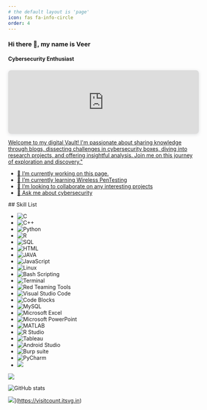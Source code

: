```yaml
---
# the default layout is 'page'
icon: fas fa-info-circle
order: 4
---
```

### Hi there 👋, my name is Veer
#### Cybersecurity Enthusiast
<div style="position: relative; width: 100%; height: 0; padding-top: 33.3333%;
 padding-bottom: 0; box-shadow: 0 2px 8px 0 rgba(63,69,81,0.16); margin-top: 1.6em; margin-bottom: 0.9em; overflow: hidden;
 border-radius: 8px; will-change: transform;">
  <iframe loading="lazy" style="position: absolute; width: 100%; height: 100%; top: 0; left: 0; border: none; padding: 0;margin: 0;"
    src="https:&#x2F;&#x2F;www.canva.com&#x2F;design&#x2F;DAFwwLQfA_k&#x2F;view?embed" allowfullscreen="allowfullscreen" allow="fullscreen">
  </iframe>
</div>
<a href="https:&#x2F;&#x2F;www.canva.com&#x2F;design&#x2F;DAFwwLQfA_k&#x2F;view?utm_content=DAFwwLQfA_k&amp;utm_campaign=designshare&amp;utm_medium=embeds&amp;utm_source=link" target="_blank" rel="noopener">

Welcome to my digital Vault! I'm passionate about sharing knowledge through blogs, dissecting challenges in cybersecurity boxes, diving into research projects, and offering insightful analysis. Join me on this journey of exploration and discovery."


- 🔭 I’m currently working on this page. 
- 🌱 I’m currently learning Wireless PenTesting 
- 👯 I’m looking to collaborate on any interesting projects 
- 💬 Ask me about cybersecurity 
<div class="icon-container">
  <a href="https://github.com/pseudology" class="temp-link">
    <i class="fab fa-github icon"></i>
  </a>
  <a href="https://dev.to/pseudology" class="temp-link">
    <i class="fab fa-dev icon"></i>
  </a>
  <a href="https://www.linkedin.com/in/veer--mehta/" class="temp-link">
    <i class="fab fa-linkedin icon"></i>
  </a>
  <a href="https://twitter.com/Pseudology_" class="temp-link">
    <i class="fab fa-twitter icon"></i>
  </a>
  <a href="https://veerincyber.com" class="temp-link">
    <i class="fa fa-cloud icon"></i>
  </a>
</div>
## Skill List
<ul class="skill-list">
    <!-- Programming languages -->
    <li class="skill-list-item">
        <img src="https://img.shields.io/badge/C-00599C?style=for-the-badge&logo=c&logoColor=white" alt="C">
    </li>
    <li class="skill-list-item">
        <img src="https://img.shields.io/badge/C++-00599C?style=for-the-badge&logo=c%2B%2B&logoColor=white" alt="C++">
    </li>
    <li class="skill-list-item">
        <img src="https://img.shields.io/badge/Python-3776AB?style=for-the-badge&logo=python&logoColor=white" alt="Python">
    </li>
    <li class="skill-list-item">
        <img src="https://img.shields.io/badge/R-276DC3?style=for-the-badge&logo=r&logoColor=white" alt="R">
    </li>
    <li class="skill-list-item">
        <img src="https://img.shields.io/badge/SQL-003B57?style=for-the-badge&logo=sqlite&logoColor=white" alt="SQL">
    </li>
    <li class="skill-list-item">
        <img src="https://img.shields.io/badge/HTML-E34F26?style=for-the-badge&logo=html5&logoColor=white" alt="HTML">
    </li>
    <li class="skill-list-item">
        <img src="https://img.shields.io/badge/JAVA-007396?style=for-the-badge&logo=java&logoColor=white" alt="JAVA">
    </li>
    <li class="skill-list-item">
        <img src="https://img.shields.io/badge/JavaScript-F7DF1E?style=for-the-badge&logo=javascript&logoColor=black" alt="JavaScript">
    </li>
    <li class="skill-list-item">
        <img src="https://img.shields.io/badge/Linux-FCC624?style=for-the-badge&logo=linux&logoColor=black" alt="Linux">
    </li>
    <li class="skill-list-item">
        <img src="https://img.shields.io/badge/Bash%20Scripting-4EAA25?style=for-the-badge&logo=gnu-bash&logoColor=white" alt="Bash Scripting">
    </li>
    <li class="skill-list-item">
        <img src="https://img.shields.io/badge/Terminal-000000?style=for-the-badge&logo=terminal&logoColor=white" alt="Terminal">
    </li>
    <!-- Add more skills here -->
        <!-- Software and Frameworks (Continued) -->
    <li class="skill-list-item">
        <img src="https://img.shields.io/badge/Red%20Teaming%20Tools-8B0000?style=for-the-badge&logo=metasploit&logoColor=white" alt="Red Teaming Tools">
    </li>
    <li class="skill-list-item">
        <img src="https://img.shields.io/badge/Visual%20Studio%20Code-007ACC?style=for-the-badge&logo=visual-studio-code&logoColor=white" alt="Visual Studio Code">
    </li>
    <li class="skill-list-item">
        <img src="https://img.shields.io/badge/Code%20Blocks-000000?style=for-the-badge&logo=codeblocks&logoColor=white" alt="Code Blocks">
    </li>
    <li class="skill-list-item">
        <img src="https://img.shields.io/badge/MySQL-4479A1?style=for-the-badge&logo=mysql&logoColor=white" alt="MySQL">
    </li>
    <li class="skill-list-item">
        <img src="https://img.shields.io/badge/Microsoft%20Excel-217346?style=for-the-badge&logo=microsoft-excel&logoColor=white" alt="Microsoft Excel">
    </li>
    <li class="skill-list-item">
        <img src="https://img.shields.io/badge/Microsoft%20PowerPoint-B7472A?style=for-the-badge&logo=microsoft-powerpoint&logoColor=white" alt="Microsoft PowerPoint">
    </li>
    <li class="skill-list-item">
        <img src="https://img.shields.io/badge/MATLAB-0076A8?style=for-the-badge&logo=mathworks&logoColor=white" alt="MATLAB">
    </li>
    <li class="skill-list-item">
        <img src="https://img.shields.io/badge/R%20Studio-75AADB?style=for-the-badge&logo=rstudio&logoColor=white" alt="R Studio">
    </li>
    <li class="skill-list-item">
        <img src="https://img.shields.io/badge/Tableau-E97627?style=for-the-badge&logo=tableau&logoColor=white" alt="Tableau">
    </li>
    <li class="skill-list-item">
        <img src="https://img.shields.io/badge/Android%20Studio-3DDC84?style=for-the-badge&logo=android-studio&logoColor=white" alt="Android Studio">
    </li>
    <li class="skill-list-item">
        <img src="https://img.shields.io/badge/Burp%20Suite-FF6347?style=for-the-badge&logo=burp-suite&logoColor=white" alt="Burp suite">
    </li>
    <li class="skill-list-item">
        <img src="https://img.shields.io/badge/PyCharm-000000?style=for-the-badge&logo=pycharm&logoColor=white" alt="PyCharm">
    </li>
    <li class="skill-list-item">
    <img src="https://img.shields.io/badge/Vulnerability%20Assessment-FF5733?style=for-the-badge&logo=data:image/png;base64,iVBORw0KGgoAAAANSUhEUgAAABAAAAAQCAYAAAAf8/9hAAACtElEQVR42mL8//8/Ay9iJjsBxgCDBjwRZAyFtYx/gME5PBnDD7IFERw8xk+CCBGJ8YAwvNgmCYbwJgzpMEc0PQRgRAgMGDR1gjADcBBGw7Bgg0gM5oPQIxBgNwIYgMOMGA0AArEGAHvEwOBADU4RABiL+DNCPwKUMqEGAGD8MQ9GBzAEYBQOBCCN8YxlABgI/H4LHoNccEAEFtAAEcClwPQKsYBBJiIMBIkCRBA8SfQCayEBga9gRABgOYjBNQgRJggVhwP7AC7ggxAA6iMNIgYECyFVCwC0QJYVMBmMkmnCIiC8G9hBBJBDEQBMAOwBOEwDBAAagMQBgLM6ARsEAQhRA1QA2CIAAYYABCAECEBQRgIBRAAwJiIQCGAlQAYQwIqACDIQXoK4EMwAIA0wQhACGFNwBBgMCZgMEI" >
    
</li>
</ul>

![](https://github-readme-stats.vercel.app/api/top-langs/?username=pseudology&theme=dark&hide_border=false&include_all_commits=false&count_private=false&layout=compact)

![GitHub stats](https://github-readme-stats.vercel.app/api?username=pseudology&show_icons=true)  

![](https://visitcount.itsvg.in/api?id=pseudology&icon=0&color=1)](https://visitcount.itsvg.in)



